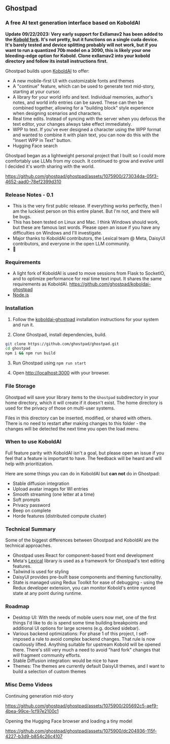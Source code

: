 ## Ghostpad
### A free AI text generation interface based on KoboldAI

**Update 09/22/2023: Very early support for Exllamav2 has been added to the [Kobold fork](https://github.com/ghostpad/ghostpad/tree/main#:~:text=https%3A//github.com/ghostpad/koboldai%2Dghostpad). It's not pretty, but it functions on a single cuda device. It's barely tested and device splitting probably will not work, but if you want to run a quantized 70b model on a 3090, this is likely your one bleeding-edge option for Kobold. Clone exllamav2 into your kobold directory and follow its install instructions first.**

Ghostpad builds upon [KoboldAI](https://github.com/KoboldAI/KoboldAI-Client) to offer:
- A new mobile-first UI with customizable fonts and themes
- A "continue" feature, which can be used to generate text mid-story, starting at your cursor.
- A library for your world info and text. Individual memories, author's notes, and world info entries can be saved. These can then be combined together, allowing for a "building block" style experience when designing scenarios and characters.
- Real time edits. Instead of syncing with the server when you defocus the text editor, your changes always take effect immediately.
- WPP to text. If you've ever designed a character using the WPP format and wanted to combine it with plain text, you can now do this with the "Insert WPP in Text" button.
- Hugging Face search

Ghostpad began as a lightweight personal project that I built so I could more comfortably use LLMs from my couch. It continued to grow and evolve until I decided it's worth sharing with the world.

https://github.com/ghostpad/ghostpad/assets/1075900/273034da-05f3-4652-aad0-78ef2399d310

### Release Notes - 0.1
- This is the very first public release. If everything works perfectly, then I am the luckiest person on this entire planet. But I'm not, and there will be bugs.
- This has been tested on Linux and Mac. I think Windows should work, but these are famous last words. Please open an issue if you have any difficulties on Windows and I'll investigate.
- Major thanks to KoboldAI contributors, the Lexical team @ Meta, DaisyUI contributors, and everyone in the open LLM community.
- 🎉

### Requirements
- A light fork of KoboldAI is used to move sessions from Flask to SocketIO, and to optimize performance for real time text input. It shares the same requirements as KoboldAI. https://github.com/ghostpad/koboldai-ghostpad 
- [Node.js](https://nodejs.org/)

### Installation
1. Follow the [koboldai-ghostpad](https://github.com/ghostpad/koboldai-ghostpad) installation instructions for your system and run it.

2. Clone Ghostpad, install dependencies, build.
```bash
git clone https://github.com/ghostpad/ghostpad.git
cd ghostpad
npm i && npm run build
```
3. Run Ghostpad using `npm run start`

4. Open [http://localhost:3000](http://localhost:3000) with your browser.

### File Storage
Ghostpad will save your library items to the `Ghostpad` subdirectory in your home directory, which it will create if it doesn't exist. The home directory is used for the privacy of those on multi-user systems.

Files in this directory can be inserted, modified, or shared with others. There is no need to restart after making changes to this folder - the changes will be detected the next time you open the load menu.

### When to use KoboldAI
Full feature parity with KoboldAI isn't a goal, but please open an issue if you feel that a feature is important to have. The feedback will be heard and will help with prioritization.

Here are some things you can do in KoboldAI but **can not** do in Ghostpad:
- Stable diffusion integration
- Upload avatar images for WI entries
- Smooth streaming (one letter at a time)
- Soft prompts
- Privacy password
- Beep on complete
- Horde features (distributed compute cluster)

### Technical Summary

Some of the biggest differences between Ghostpad and KoboldAI are the technical approaches.
- Ghostpad uses React for component-based front end development
- Meta's [Lexical](https://lexical.dev/) library is used as a framework for Ghostpad's text editing features. 
- Tailwind is used for styling
- DaisyUI provides pre-built base components and theming functionality. 
- State is managed using Redux Toolkit for ease of debugging - using the Redux developer extension, you can monitor Kobold's entire synced state at any point during runtime.

### Roadmap
- Desktop UI: With the needs of mobile users now met, one of the first things I'd like to do is spend some time building breakpoints and additional UI options for large screens (e.g. docked sidebar).
- Various backend optimizations: For phase 1 of this project, I self-imposed a rule to avoid complex backend changes. That rule is now cautiously lifted. Anything suitable for upstream Kobold will be opened there. There's still very much a need to avoid "hard fork" changes that will fragment community efforts.
- Stable Diffusion integration: would be nice to have
- Themes: The themes are currently default DaisyUI themes, and I want to build a selection of custom themes

### Misc Demo Videos

Continuing generation mid-story



https://github.com/ghostpad/ghostpad/assets/1075900/205692c5-aef9-4bea-99ce-1cf97e2100c1



Opening the Hugging Face browser and loading a tiny model




https://github.com/ghostpad/ghostpad/assets/1075900/dc204936-115f-4227-b3d9-b854c26c4107


